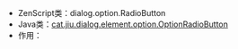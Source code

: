 * ZenScript类：dialog.option.RadioButton
* Java类：[cat.jiu.dialog.element.option.OptionRadioButton]()
* 作用：
